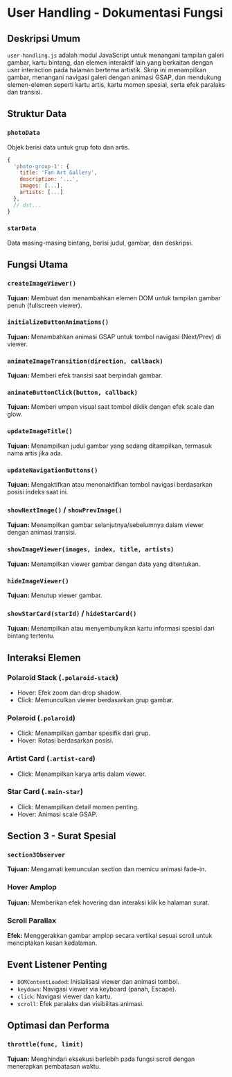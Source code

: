 # User Handling - Dokumentasi Fungsi

## Deskripsi Umum

`user-handling.js` adalah modul JavaScript untuk menangani tampilan galeri gambar, kartu bintang, dan elemen interaktif lain yang berkaitan dengan user interaction pada halaman bertema artistik. Skrip ini menampilkan gambar, menangani navigasi galeri dengan animasi GSAP, dan mendukung elemen-elemen seperti kartu artis, kartu momen spesial, serta efek paralaks dan transisi.

## Struktur Data

### `photoData`

Objek berisi data untuk grup foto dan artis.

```javascript
{
  'photo-group-1': {
    title: 'Fan Art Gallery',
    description: '...',
    images: [...],
    artists: [...]
  },
  // dst...
}
```

### `starData`

Data masing-masing bintang, berisi judul, gambar, dan deskripsi.

## Fungsi Utama

### `createImageViewer()`

**Tujuan:** Membuat dan menambahkan elemen DOM untuk tampilan gambar penuh (fullscreen viewer).

### `initializeButtonAnimations()`

**Tujuan:** Menambahkan animasi GSAP untuk tombol navigasi (Next/Prev) di viewer.

### `animateImageTransition(direction, callback)`

**Tujuan:** Memberi efek transisi saat berpindah gambar.

### `animateButtonClick(button, callback)`

**Tujuan:** Memberi umpan visual saat tombol diklik dengan efek scale dan glow.

### `updateImageTitle()`

**Tujuan:** Menampilkan judul gambar yang sedang ditampilkan, termasuk nama artis jika ada.

### `updateNavigationButtons()`

**Tujuan:** Mengaktifkan atau menonaktifkan tombol navigasi berdasarkan posisi indeks saat ini.

### `showNextImage()` / `showPrevImage()`

**Tujuan:** Menampilkan gambar selanjutnya/sebelumnya dalam viewer dengan animasi transisi.

### `showImageViewer(images, index, title, artists)`

**Tujuan:** Menampilkan viewer gambar dengan data yang ditentukan.

### `hideImageViewer()`

**Tujuan:** Menutup viewer gambar.

### `showStarCard(starId)` / `hideStarCard()`

**Tujuan:** Menampilkan atau menyembunyikan kartu informasi spesial dari bintang tertentu.

## Interaksi Elemen

### Polaroid Stack (`.polaroid-stack`)

* Hover: Efek zoom dan drop shadow.
* Click: Memunculkan viewer berdasarkan grup gambar.

### Polaroid (`.polaroid`)

* Click: Menampilkan gambar spesifik dari grup.
* Hover: Rotasi berdasarkan posisi.

### Artist Card (`.artist-card`)

* Click: Menampilkan karya artis dalam viewer.

### Star Card (`.main-star`)

* Click: Menampilkan detail momen penting.
* Hover: Animasi scale GSAP.

## Section 3 - Surat Spesial

### `section3Observer`

**Tujuan:** Mengamati kemunculan section dan memicu animasi fade-in.

### Hover Amplop

**Tujuan:** Memberikan efek hovering dan interaksi klik ke halaman surat.

### Scroll Parallax

**Efek:** Menggerakkan gambar amplop secara vertikal sesuai scroll untuk menciptakan kesan kedalaman.

## Event Listener Penting

* `DOMContentLoaded`: Inisialisasi viewer dan animasi tombol.
* `keydown`: Navigasi viewer via keyboard (panah, Escape).
* `click`: Navigasi viewer dan kartu.
* `scroll`: Efek paralaks dan visibilitas animasi.

## Optimasi dan Performa

### `throttle(func, limit)`

**Tujuan:** Menghindari eksekusi berlebih pada fungsi scroll dengan menerapkan pembatasan waktu.